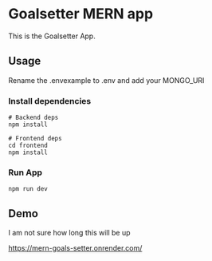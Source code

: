 # Goalsetter MERN app

This is the Goalsetter App.

## Usage

Rename the .envexample to .env and add your MONGO_URI

### Install dependencies

```
# Backend deps
npm install

# Frontend deps
cd frontend
npm install
```

### Run App

```
npm run dev
```

## Demo

I am not sure how long this will be up

https://mern-goals-setter.onrender.com/
